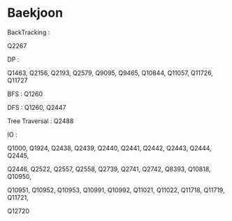 # Baekjoon

BackTracking : 

Q2267


DP : 

Q1463, Q2156, Q2193, Q2579, Q9095, Q9465, Q10844, Q11057, Q11726, Q11727


BFS : Q1260


DFS : Q1260, Q2447


Tree Traversal : Q2488


IO : 

Q1000, Q1924, Q2438, Q2439, Q2440, Q2441, Q2442, Q2443, Q2444, Q2445, 

Q2446, Q2522, Q2557, Q2558, Q2739, Q2741, Q2742, Q8393, Q10818, Q10950, 

Q10951, Q10952, Q10953, Q10991, Q10992, Q11021, Q11022, Q11718, Q11719, Q11721, 

Q12720
